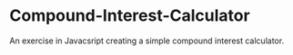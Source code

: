 # Compound-Interest-Calculator
An exercise in Javacsript creating a simple compound interest calculator.
